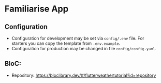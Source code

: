 # Familiarise App

## Configuration

- Configuration for development may be set via `config/.env` file. For starters you can copy the template from `.env.example`.
- Configuration for production may be changed in file `config/config.yaml`.

## BloC:

- Repository: https://bloclibrary.dev/#/flutterweathertutorial?id=repository
